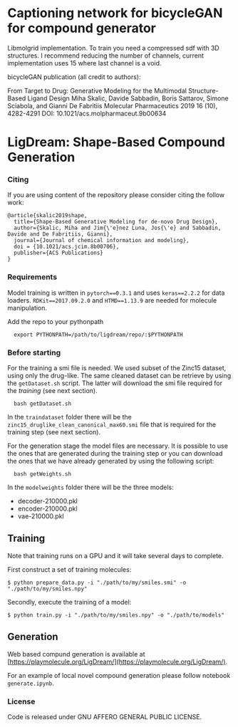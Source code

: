 # Captioning network for bicycleGAN for compound generator

Libmolgrid implementation. To train you need a compressed sdf with 3D structures. I recommend reducing the number of channels, current implementation uses 15 where last channel is a void.

bicycleGAN publication (all credit to authors):

From Target to Drug: Generative Modeling for the Multimodal Structure-Based Ligand Design
Miha Skalic, Davide Sabbadin, Boris Sattarov, Simone Sciabola, and Gianni De Fabritiis
Molecular Pharmaceutics 2019 16 (10), 4282-4291
DOI: 10.1021/acs.molpharmaceut.9b00634 

# LigDream: Shape-Based Compound Generation

### Citing

If you are using content of the repository please consider citing the follow work:

```
@article{skalic2019shape,
  title={Shape-Based Generative Modeling for de-novo Drug Design},
  author={Skalic, Miha and Jim{\'e}nez Luna, Jos{\'e} and Sabbadin, Davide and De Fabritiis, Gianni},
  journal={Journal of chemical information and modeling},
  doi = {10.1021/acs.jcim.8b00706},
  publisher={ACS Publications}
}
```

### Requirements


Model training is written in `pytorch==0.3.1` and uses `keras==2.2.2` for data loaders. `RDKit==2017.09.2.0` and `HTMD==1.13.9` are needed for molecule manipulation.

Add the repo to your pythonpath

      export PYTHONPATH=/path/to/ligdream/repo/:$PYTHONPATH

### Before starting

For the training a smi file is needed. We used subset of the Zinc15 dataset, using only the drug-like. The same cleaned dataset can be retrieve by using the `getDataset.sh` script. The latter will download the smi file required for the *training* (see next section).

      bash getDataset.sh

In the `traindataset` folder there will be the `zinc15_druglike_clean_canonical_max60.smi` file that is required for the training step (see next section).

For the generation stage the model files are necessary. It is possible to use the
ones that are generated during the training step or you can download the ones that
we have already generated by using the following script:

      bash getWeights.sh

In the `modelweights` folder there will be the three models:

* decoder-210000.pkl
* encoder-210000.pkl
* vae-210000.pkl

## Training

Note that training runs on a GPU and it will take several days to complete.

First construct a set of training molecules:
```
$ python prepare_data.py -i "./path/to/my/smiles.smi" -o "./path/to/my/smiles.npy"
```

Secondly, execute the training of a model:

```
$ python train.py -i "./path/to/my/smiles.npy" -o "./path/to/models"
```

## Generation

Web based compund generation is available at [https://playmolecule.org/LigDream/](https://playmolecule.org/LigDream/).

For an example of local novel compound generation please follow notebook `generate.ipynb`.


### License

Code is released under GNU AFFERO GENERAL PUBLIC LICENSE.
